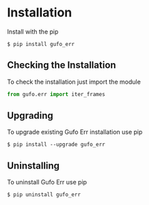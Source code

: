 # Installation

Install with the pip

```
$ pip install gufo_err
```

## Checking the Installation

To check the installation just import the module

```python
from gufo.err import iter_frames
```

## Upgrading

To upgrade existing Gufo Err installation use pip

```
$ pip install --upgrade gufo_err
```

## Uninstalling

To uninstall Gufo Err use pip

```
$ pip uninstall gufo_err
```


